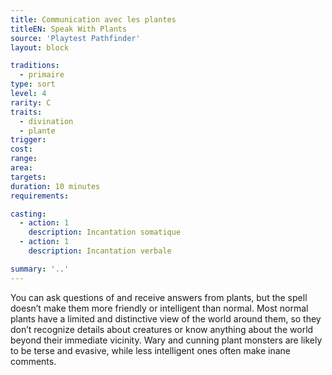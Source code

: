 ```yaml
---
title: Communication avec les plantes
titleEN: Speak With Plants
source: 'Playtest Pathfinder'
layout: block

traditions:
  - primaire
type: sort
level: 4
rarity: C
traits:
  - divination
  - plante
trigger: 
cost: 
range: 
area: 
targets: 
duration: 10 minutes
requirements: 

casting:
  - action: 1
    description: Incantation somatique
  - action: 1
    description: Incantation verbale

summary: '..'
---
```

You can ask questions of and receive answers from plants, but the spell doesn’t make them more friendly or intelligent than normal. Most normal plants have a limited and distinctive view of the world around them, so they don’t recognize details about creatures or know anything about the world beyond their immediate vicinity. Wary and cunning plant monsters are likely to be terse and evasive, while less intelligent ones often make inane comments.